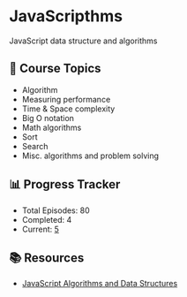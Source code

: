 # JavaScripthms
JavaScript data structure and algorithms

## 📖 Course Topics
- Algorithm
- Measuring performance
- Time & Space complexity
- Big O notation
- Math algorithms
- Sort
- Search
- Misc. algorithms and problem solving

## 📊 Progress Tracker

- Total Episodes: 80
- Completed: 4
- Current: [5](https://youtu.be/XkhLTlFXxbI?list=PLC3y8-rFHvwjPxNAKvZpdnsr41E0fCMMP)

## 📚 Resources

- [JavaScript Algorithms and Data Structures](https://www.youtube.com/playlist?list=PLC3y8-rFHvwjPxNAKvZpdnsr41E0fCMMP)

